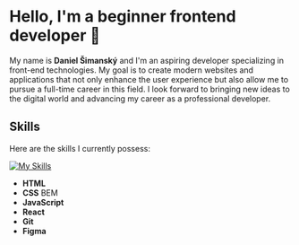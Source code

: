 # Hello, I'm a beginner frontend developer 👋

My name is **Daniel Šimanský** and I'm an aspiring developer specializing in front-end technologies. My goal is to create modern websites and applications that not only enhance the user experience but also allow me to pursue a full-time career in this field. I look forward to bringing new ideas to the digital world and advancing my career as a professional developer.

## Skills

Here are the skills I currently possess:

[![My Skills](https://skillicons.dev/icons?i=html,css,js,react,git,figma)](https://skillicons.dev)
- **HTML**
- **CSS** BEM
- **JavaScript**
- **React**
- **Git**
- **Figma**
